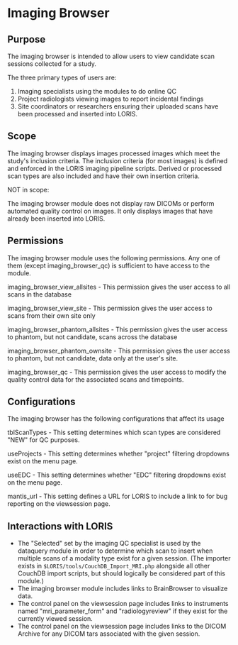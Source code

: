 # Imaging Browser

## Purpose

The imaging browser is intended to allow users to view candidate
scan sessions collected for a study.

The three primary types of users are:
1. Imaging specialists using the modules to do online QC
2. Project radiologists viewing images to report incidental findings
3. Site coordinators or researchers ensuring their uploaded scans have
   been processed and inserted into LORIS.

## Scope

The imaging browser displays images processed images which meet the
study's inclusion criteria. The inclusion criteria (for most images)
is defined and enforced in the LORIS imaging pipeline scripts.  Derived
or processed scan types are also included and have their own insertion
criteria.

NOT in scope:

The imaging browser module does not display raw DICOMs or perform automated
quality control on images. It only displays images that have already been
inserted into LORIS.

## Permissions

The imaging browser module uses the following permissions. Any one of them
(except imaging_browser_qc) is sufficient to have access to the module.

imaging_browser_view_allsites
    - This permission gives the user access to all scans in the database

imaging_browser_view_site
    - This permission gives the user access to scans from their own site only

imaging_browser_phantom_allsites
    - This permission gives the user access to phantom, but not candidate, scans
      across the database

imaging_browser_phantom_ownsite
    - This permission gives the user access to phantom, but not candidate, data
      only at the user's site.

imaging_browser_qc
    - This permission gives the user access to modify the quality control data
      for the associated scans and timepoints.

## Configurations

The imaging browser has the following configurations that affect its usage

tblScanTypes - This setting determines which scan types are considered "NEW" for
        QC purposes.

useProjects - This setting determines whether "project" filtering dropdowns exist
        on the menu page.

useEDC - This setting determines whether "EDC" filtering dropdowns exist
        on the menu page.

mantis_url - This setting defines a URL for LORIS to include a link to for bug reporting
        on the viewsession page.

## Interactions with LORIS

- The "Selected" set by the imaging QC specialist is used by the dataquery
  module in order to determine which scan to insert when multiple scans of
  a modality type exist for a given session. (The importer exists in
  `$LORIS/tools/CouchDB_Import_MRI.php` alongside all other CouchDB
  import scripts, but should logically be considered part of this module.)
- The imaging browser module includes links to BrainBrowser to visualize data.
- The control panel on the viewsession page includes links to instruments
  named "mri_parameter_form" and "radiologyreview" if they exist for the
  currently viewed session.
- The control panel on the viewsession page includes links to the DICOM Archive
  for any DICOM tars associated with the given session.
